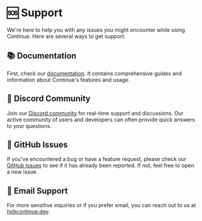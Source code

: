 # 🆘 Support

We're here to help you with any issues you might encounter while using Continue. Here are several ways to get support:

## 📚 Documentation

First, check our [documentation](https://docs.continue.dev). It contains comprehensive guides and information about Continue's features and usage.

## 💬 Discord Community

Join our [Discord community](https://discord.gg/NWtdYexhMs) for real-time support and discussions. Our active community of users and developers can often provide quick answers to your questions.

## 🐛 GitHub Issues

If you've encountered a bug or have a feature request, please check our [GitHub Issues](https://github.com/continuedev/continue/issues) to see if it has already been reported. If not, feel free to open a new issue.

## 📧 Email Support

For more sensitive inquiries or if you prefer email, you can reach out to us at [hi@continue.dev](mailto:hi@continue.dev).
